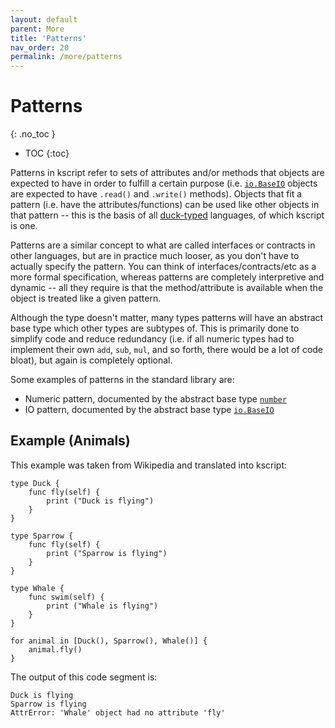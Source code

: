 ```yaml
---
layout: default
parent: More
title: 'Patterns'
nav_order: 20
permalink: /more/patterns
---
```


# Patterns
{: .no_toc }

 * TOC
{:toc}


Patterns in kscript refer to sets of attributes and/or methods that objects are expected to have in order to fulfill a certain purpose (i.e. [`io.BaseIO`](/modules/io#BaseIO) objects are expected to have `.read()` and `.write()` methods). Objects that fit a pattern (i.e. have the attributes/functions) can be used like other objects in that pattern -- this is the basis of all [duck-typed](https://en.wikipedia.org/wiki/Duck_typing) languages, of which kscript is one.

Patterns are a similar concept to what are called interfaces or contracts in other languages, but are in practice much looser, as you don't have to actually specify the pattern. You can think of interfaces/contracts/etc as a more formal specification, whereas patterns are completely interpretive and dynamic -- all they require is that the method/attribute is available when the object is treated like a given pattern.

Although the type doesn't matter, many types patterns will have an abstract base type which other types are subtypes of. This is primarily done to simplify code and reduce redundancy (i.e. if all numeric types had to implement their own `add`, `sub`, `mul`, and so forth, there would be a lot of code bloat), but again is completely optional. 


Some examples of patterns in the standard library are:

  * Numeric pattern, documented by the abstract base type [`number`](/builtins#number)
  * IO pattern, documented by the abstract base type [`io.BaseIO`](/modules/io#BaseIO)


## Example (Animals)

This example was taken from Wikipedia and translated into kscript:

```
type Duck {
    func fly(self) {
        print ("Duck is flying")
    }
}

type Sparrow {
    func fly(self) {
        print ("Sparrow is flying")
    }
}

type Whale {
    func swim(self) {
        print ("Whale is flying")
    }
}

for animal in [Duck(), Sparrow(), Whale()] {
    animal.fly()
}

```

The output of this code segment is:

```
Duck is flying
Sparrow is flying
AttrError: 'Whale' object had no attribute 'fly'
```

